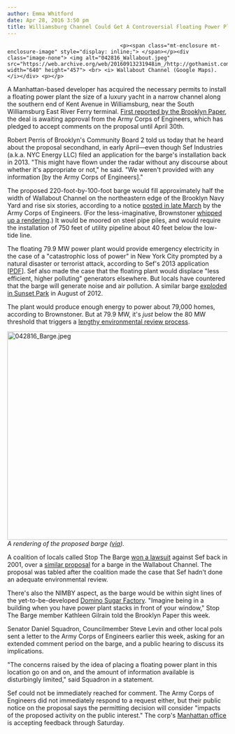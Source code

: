 ```yaml
---
author: Emma Whitford
date: Apr 28, 2016 3:50 pm
title: Williamsburg Channel Could Get A Controversial Floating Power Plant 
---
```


	
										<p><span class="mt-enclosure mt-enclosure-image" style="display: inline;"> </span></p><div class="image-none"> <img alt="042816_Wallabout.jpeg" src="https://web.archive.org/web/20160913231948im_/http://gothamist.com/attachments/nyc_ewhitford/042816_Wallabout.jpeg" width="640" height="457"> <br> <i> Wallabout Channel (Google Maps).</i></div> <p></p>

<p>A Manhattan-based developer has acquired the necessary permits to install a floating power plant the size of a luxury yacht in a narrow channel along the southern end of Kent Avenue in Williamsburg, near the South Williamsburg East River Ferry terminal. <a href="https://web.archive.org/web/20160913231948/http://www.brooklynpaper.com/stories/39/18/dtg-wallabout-floating-power-plant-2016-04-29-bk.html">First reported by the Brooklyn Paper</a>, the deal is awaiting approval from the Army Corps of Engineers, which has pledged to accept comments on the proposal until April 30th. </p>

<p>Robert Perris of Brooklyn&apos;s Community Board 2 told us today that he heard about the proposal secondhand, in early April&#x2014;even though Sef Industries (a.k.a. NYC Energy LLC) filed an application for the barge&apos;s installation back in 2013. &quot;This might have flown under the radar without any discourse about whether it&apos;s appropriate or not,&quot; he said. &quot;We weren&apos;t provided with any information [by the Army Corps of Engineers].&quot; </p>

<p>The proposed 220-foot-by-100-foot barge would fill approximately half the width of Wallabout Channel on the northeastern edge of the Brooklyn Navy Yard and rise six stories, according to a notice <a href="https://web.archive.org/web/20160913231948/http://www.nan.usace.army.mil/Missions/Regulatory/RegulatoryPublicNotices/tabid/4166/Article/710098/nan-2016-00062-eya.aspx">posted in late March</a> by the Army Corps of Engineers. (For the less-imaginative, Brownstoner <a href="https://web.archive.org/web/20160913231948/http://www.brownstoner.com/development/williamsburg-brooklyn-power-plant-floating-sef-industries-wallabout/">whipped up a rendering</a>.) It would be moored on steel pipe piles, and would require the installation of 750 feet of utility pipeline about 40 feet below the low-tide line. </p>

<p>The floating 79.9 MW power plant would provide emergency electricity in the case of a &quot;catastrophic loss of power&quot; in New York City prompted by a natural disaster or terrorist attack, according to Sef&apos;s 2013 application [<a href="https://web.archive.org/web/20160913231948/file:///Users/gothamist2015a/Downloads/%7B1D0C9F58-F966-4957-A498-C2D41C42EF95%7D.pdf">PDF</a>]. Sef also made the case that the floating plant would displace &quot;less efficient, higher polluting&quot; generators elsewhere. But locals have countered that the barge will generate noise and air pollution. A similar barge <a href="https://web.archive.org/web/20160913231948/http://gothamist.com/2012/08/06/generator_explosion_barge_fire_resp.php">exploded in Sunset Park</a> in August of 2012. </p>

<p>The plant would produce enough energy to power about 79,000 homes, according to Brownstoner. But at 79.9 MW, it&apos;s <em>just</em> below the 80 MW threshold that triggers a <a href="https://web.archive.org/web/20160913231948/http://www.gothamgazette.com/environment/jan.01.shtml">lengthy environmental review process</a>. </p>

<p><span class="mt-enclosure mt-enclosure-image" style="display: inline;"> </span></p><div class="image-none"> <img alt="042816_Barge.jpeg" src="https://web.archive.org/web/20160913231948im_/http://gothamist.com/attachments/nyc_ewhitford/042816_Barge.jpeg" width="640" height="477"> <br> <i> A rendering of the proposed barge (<a href="https://web.archive.org/web/20160913231948/http://www.nan.usace.army.mil/Portals/37/docs/regulatory/publicnotices/2016/Mar16/NAN201600062EYANYCEnergyPN.pdf">via</a>). </i></div> <p></p>

<p>A coalition of locals called Stop The Barge <a href="https://web.archive.org/web/20160913231948/http://www.nydailynews.com/archives/boroughs/barge-generator-track-foes-article-1.913256">won a lawsuit</a> against Sef back in 2001, over a <a href="https://web.archive.org/web/20160913231948/http://www.dec.ny.gov/enb/12163.html">similar proposal</a> for a barge in the Wallabout Channel. The proposal was tabled after the coalition made the case that Sef hadn&apos;t done an adequate environmental review. </p>

<p>There&apos;s also the NIMBY aspect, as the barge would be within sight lines of the yet-to-be-developed <a href="https://web.archive.org/web/20160913231948/http://gothamist.com/2013/03/04/first_look_at_renderings_for_the_ne.php">Domino Sugar Factory</a>. &quot;Imagine being in a building when you have power plant stacks in front of your window,&quot; Stop The Barge member Kathleen Gilrain told the Brooklyn Paper this week. </p>

<p>Senator Daniel Squadron, Councilmember Steve Levin and other local pols sent a letter to the Army Corps of Engineers earlier this week, asking for an extended comment period on the barge, and a public hearing to discuss its implications. </p>

<p>&quot;The concerns raised by the idea of placing a floating power plant in this location go on and on, and the amount of information available is disturbingly limited,&quot; said Squadron in a statement. </p>

<p>Sef could not be immediately reached for comment. The Army Corps of Engineers did not immediately respond to a request either, but their public notice on the proposal says the permitting decision will consider &quot;impacts of the proposed activity on the public interest.&quot; The corp&apos;s <a href="https://web.archive.org/web/20160913231948/http://www.nan.usace.army.mil/Contact.aspx">Manhattan office</a> is accepting feedback through Saturday. </p>					
										
									
				